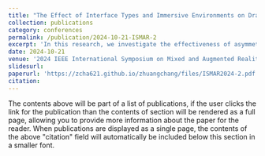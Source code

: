 ```yaml
---
title: "The Effect of Interface Types and Immersive Environments on Drawing Accuracy and User Comfort"
collection: publications
category: conferences
permalink: /publication/2024-10-21-ISMAR-2
excerpt: 'In this research, we investigate the effectiveness of asymmetric interactions (HandStylus, HandController, and TwoHands) in Augmented Reality (AR), Virtual Reality (VR), and Extended Reality (XR) for 3D digital drawing overlaying on physical and virtual objects. We evaluate the input accuracy and fatigue of these object-based 3D drawing experiences using quantitative measurements and further explore the correlation between these outcomes with subjective questionnaires. We found significant independence between environments and interface types, which considerably influence the performance and usability of 3D immersive drawing. We noted discrepancies between users’ subjective experiences and objective performance. Specifically, although AR drawing on physical objects provides superior accuracy and minimal muscle fatigue due to tangible feedback, and the TwoHands interaction offers the highest precision, the subjective results show the reverse outcome. Based on these findings, we propose design recommendations and discuss directions for future research in immersive drawing environments.'
date: 2024-10-21
venue: '2024 IEEE International Symposium on Mixed and Augmented Reality (ISMAR)'
slidesurl: 
paperurl: 'https://zcha621.github.io/zhuangchang/files/ISMAR2024-2.pdf'
citation: 
---
```


The contents above will be part of a list of publications, if the user clicks the link for the publication than the contents of section will be rendered as a full page, allowing you to provide more information about the paper for the reader. When publications are displayed as a single page, the contents of the above "citation" field will automatically be included below this section in a smaller font.